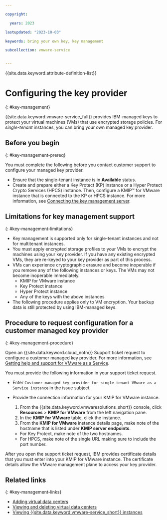 ```yaml
---

copyright:

  years: 2023

lastupdated: "2023-10-03"

keywords: bring your own key, key management

subcollection: vmware-service


---
```


{{site.data.keyword.attribute-definition-list}}

# Configuring the key provider
{: #key-management}

 {{site.data.keyword.vmware-service_full}} provides IBM-managed keys to protect your virtual machines (VMs) that use encrypted storage policies. For *single-tenant* instances, you can bring your own managed key provider.

## Before you begin
{: #key-management-prereq}

You must complete the following before you contact customer support to configure your managed key provider.

* Ensure that the single-tenant instance is in **Available** status.
* Create and prepare either a Key Protect (KP) instance or a Hyper Protect Crypto Services (HPCS) instance. Then, configure a KMIP™ for VMware instance that is connected to the KP or HPCS instance. For more information, see [Connecting the key management server](/docs/vmwaresolutions?topic=vmwaresolutions-kmip-implementation#kmip-implementation-connecting-kms).

## Limitations for key management support
{: #key-management-limitations}

* Key management is supported only for single-tenant instances and not for multitenant instances.
* You must apply encrypted storage profiles to your VMs to encrypt the machines using your key provider. If you have any existing encrypted VMs, they are re-keyed to your key provider as part of this process.
* VMs can experience cryptographic erasure and become inoperable if you remove any of the following instances or keys. The VMs may not become inoperable immediately.
    * KMIP for VMware instance
    * Key Protect instance
    * Hyper Protect instance
    * Any of the keys with the above instances
* The following procedure applies only to VM encryption. Your backup data is still protected by using IBM-managed keys.

## Procedure to request configuration for a customer managed key provider
{: #key-management-procedure}

Open an {{site.data.keyword.cloud_notm}} Support ticket request to configure a customer managed key provider. For more information, see [Getting help and support for VMware as a Service](/docs/vmware-service?topic=vmware-service-support).

You must provide the following information in your support ticket request.
* Enter `Customer managed key provider for single-tenant VMware as a Service instance` in the issue subject.
* Provide the connection information for your KMIP for VMware instance.

   1. From the {{site.data.keyword.vmwaresolutions_short}} console, click **Resources** > **KMIP for VMware** from the left navigation pane.
   2. In the **KMIP for VMware** table, click the instance.
   3. From the **KMIP for VMware** instance details page, make note of the hostname that is listed under **KMIP server endpoints**.

     * For Key Protect, make note of the two hostnames.
     * For HPCS, make note of the single URL making sure to include the port number.

After you open the support ticket request, IBM provides certificate details that you must enter into your KMIP for VMware instance. The certificate details allow the VMware management plane to access your key provider.


## Related links
{: #key-management-links}

* [Adding virtual data centers](/docs/vmware-service?topic=vmware-service-vdc-adding)
* [Viewing and deleting virtual data centers](/docs/vmware-service?topic=vmware-service-vdc-view-delete)
* [Viewing {{site.data.keyword.vmware-service_short}} instances](/docs/vmware-service?topic=vmware-service-tenant-viewing)
